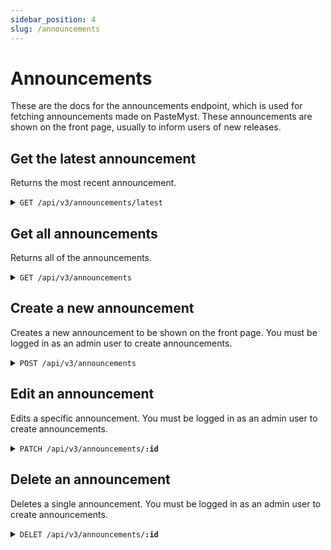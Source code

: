 ```yaml
---
sidebar_position: 4
slug: /announcements
---
```


# Announcements

These are the docs for the announcements endpoint, which is used for fetching announcements made on PasteMyst. These announcements are shown on the front page, usually to inform users of new releases.

## Get the latest announcement

Returns the most recent announcement.

<details>
    <summary><code>GET /api/v3/announcements/latest</code></summary>

    The content is actually markdown text.

    ##### Response

    ```json
    {
        "id": "hguyfnvh",
        "createdAt": "2025-03-02T19:06:29.538Z",
        "title": "new pastemyst release",
        "content": "a **new** pastemyst version has just been released!"
    }
    ```
</details>

## Get all announcements

Returns all of the announcements.

<details>
    <summary><code>GET /api/v3/announcements</code></summary>

    The content is actually markdown text.

    ##### Response

    ```json
    [
        {
            "id": "hguyfnvh",
            "createdAt": "2025-03-02T19:06:29.538Z",
            "title": "new pastemyst release",
            "content": "a **new** pastemyst version has just been released!"
        }
    ]
    ```
</details>

## Create a new announcement

Creates a new announcement to be shown on the front page. You must be logged in as an admin user to create announcements.

<details>
    <summary><code>POST /api/v3/announcements</code></summary>

    The content is actually markdown text.

    ##### Request

    ```json
    {
        "title": "new pastemyst release",
        "content": "a **new** pastemyst version has just been released!"
    }
    ```
</details>

## Edit an announcement

Edits a specific announcement. You must be logged in as an admin user to create announcements.

<details>
    <summary><code>PATCH /api/v3/announcements/<b>:id</b></code></summary>

    The content is actually markdown text.

    ##### Request

    ```json
    {
        "title": "new pastemyst release",
        "content": "a **new** pastemyst version has just been released!"
    }
    ```
</details>


## Delete an announcement

Deletes a single announcement. You must be logged in as an admin user to create announcements.

<details>
    <summary><code>DELET /api/v3/announcements/<b>:id</b></code></summary>

    The content is actually markdown text.
</details>